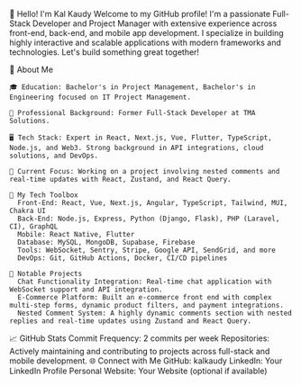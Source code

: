 👋 Hello! I'm Kal Kaudy
Welcome to my GitHub profile! I'm a passionate Full-Stack Developer and Project Manager with extensive experience across front-end, back-end, and mobile app development. I specialize in building highly interactive and scalable applications with modern frameworks and technologies. Let's build something great together!

🚀 About Me

    🎓 Education: Bachelor's in Project Management, Bachelor's in Engineering focused on IT Project Management.
    
    🏢 Professional Background: Former Full-Stack Developer at TMA Solutions.
    
    🖥️ Tech Stack: Expert in React, Next.js, Vue, Flutter, TypeScript, Node.js, and Web3. Strong background in API integrations, cloud solutions, and DevOps.
    
    💼 Current Focus: Working on a project involving nested comments and real-time updates with React, Zustand, and React Query.
    
    🔧 My Tech Toolbox
      Front-End: React, Vue, Next.js, Angular, TypeScript, Tailwind, MUI, Chakra UI
      Back-End: Node.js, Express, Python (Django, Flask), PHP (Laravel, CI), GraphQL
      Mobile: React Native, Flutter
      Database: MySQL, MongoDB, Supabase, Firebase
      Tools: WebSocket, Sentry, Stripe, Google API, SendGrid, and more
      DevOps: Git, GitHub Actions, Docker, CI/CD pipelines
      
    📂 Notable Projects
      Chat Functionality Integration: Real-time chat application with WebSocket support and API integration.
      E-Commerce Platform: Built an e-commerce front end with complex multi-step forms, dynamic product filters, and payment integrations.
      Nested Comment System: A highly dynamic comments section with nested replies and real-time updates using Zustand and React Query.
📈 GitHub Stats
  Commit Frequency: 2 commits per week
  Repositories: Actively maintaining and contributing to projects across full-stack and mobile development.
🌐 Connect with Me
  GitHub: kalkaudy
  LinkedIn: Your LinkedIn Profile
  Personal Website: Your Website (optional if available)

